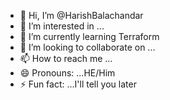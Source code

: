 - 👋 Hi, I’m @HarishBalachandar
- 👀 I’m interested in ...
- 🌱 I’m currently learning Terraform
- 💞️ I’m looking to collaborate on ...
- 📫 How to reach me ...
- 😄 Pronouns: ...HE/Him
- ⚡ Fun fact: ...I'll tell you later

<!---
HarishBalachandar/HarishBalachandar is a ✨ special ✨ repository because its `README.md` (this file) appears on your GitHub profile.
You can click the Preview link to take a look at your changes.
--->
